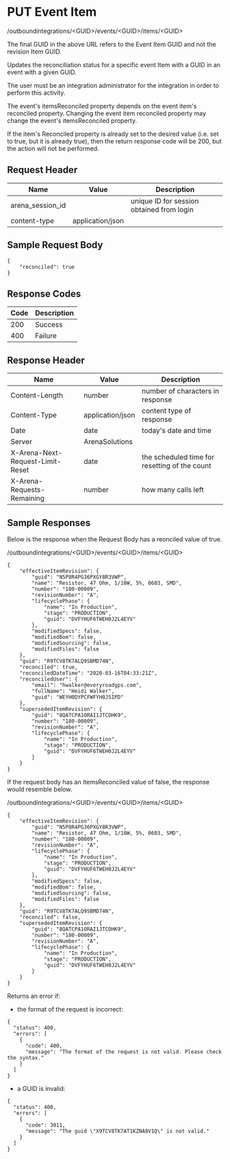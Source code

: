 # PUT Event Item


/outboundintegrations/&lt;GUID&gt;/events/&lt;GUID&gt;/items/&lt;GUID&gt;

The final GUID in the above URL refers to the Event Item GUID and not the revision Item GUID.

Updates the reconciliation status for a specific event Item with a GUID  in an event with a given GUID.

The user must be an integration administrator for the integration in order to perform this activity.

The event's itemsReconciled property depends on the event item's reconciled property. Changing the event item reconciled property may change the event's itemsReconciled property.

If the item's Reconciled property  is already set to the desired value \(i.e. set to true, but it is already true\), then the return response code will be 200, but the action will not be performed.

## Request Header

| Name<br> | Value<br> | Description<br> |
|  --- |  --- |  --- | 
| arena_session_id<br> |   | unique ID for session obtained from login<br> |
| content\-type<br> | application/json<br> |   |

## Sample Request Body
```
{
    "reconciled": true
}
```
## Response Codes

| Code<br> | Description<br> |
|  --- |  --- | 
| 200<br> | Success<br> |
| 400<br> | Failure<br> |

## Response Header

| Name<br> | Value<br> | Description<br> |
|  --- |  --- |  --- | 
| Content\-Length<br> | number<br> | number of characters in response<br> |
| Content\-Type<br> | application/json<br> | content type of response<br> |
| Date<br> | date<br> | today's date and time<br> |
| Server<br> | ArenaSolutions<br> |   |
| X\-Arena\-Next\-Request\-Limit\-Reset<br> | date<br> | the scheduled time for resetting of the count<br> |
| X\-Arena\-Requests\-Remaining<br> | number<br> | how many calls left<br> |

## Sample Responses
Below is the response when the Request Body has a reonciled value of true.



/outboundintegrations/&lt;GUID&gt;/events/&lt;GUID&gt;/items/&lt;GUID&gt;

```
{
    "effectiveItemRevision": {
        "guid": "N5P8R4PG36PXGY8R3VWP",
        "name": "Resistor, 47 Ohm, 1/10W, 5%, 0603, SMD",
        "number": "180-00009",
        "revisionNumber": "A",
        "lifecyclePhase": {
            "name": "In Production",
            "stage": "PRODUCTION",
            "guid": "DVFYHUF6TWEH0J2L4EYV"
        },
        "modifiedSpecs": false,
        "modifiedBom": false,
        "modifiedSourcing": false,
        "modifiedFiles": false
    },
    "guid": "R9TCV8TK7ALQ9SBMD74N",
    "reconciled": true,
    "reconciledDateTime": "2020-03-16T04:33:21Z",
    "reconciledUser": {
        "email": "hwalker@everyroadgps.com",
        "fullName": "Heidi Walker",
        "guid": "WEYH0DYPCFWFYH0JSIPD"
    },
    "supersededItemRevision": {
        "guid": "8QATCPA1ORAI1JTCOHK9",
        "number": "180-00009",
        "revisionNumber": "A",
        "lifecyclePhase": {
            "name": "In Production",
            "stage": "PRODUCTION",
            "guid": "DVFYHUF6TWEH0J2L4EYV"
        }
    }
}
```
If the request body has an itemsReconciled value of false, the response would resemble below.



/outboundintegrations/&lt;GUID&gt;/events/&lt;GUID&gt;/items/&lt;GUID&gt;

```
{
    "effectiveItemRevision": {
        "guid": "N5P8R4PG36PXGY8R3VWP",
        "name": "Resistor, 47 Ohm, 1/10W, 5%, 0603, SMD",
        "number": "180-00009",
        "revisionNumber": "A",
        "lifecyclePhase": {
            "name": "In Production",
            "stage": "PRODUCTION",
            "guid": "DVFYHUF6TWEH0J2L4EYV"
        },
        "modifiedSpecs": false,
        "modifiedBom": false,
        "modifiedSourcing": false,
        "modifiedFiles": false
    },
    "guid": "R9TCV8TK7ALQ9SBMD74N",
    "reconciled": false,
    "supersededItemRevision": {
        "guid": "8QATCPA1ORAI1JTCOHK9",
        "number": "180-00009",
        "revisionNumber": "A",
        "lifecyclePhase": {
            "name": "In Production",
            "stage": "PRODUCTION",
            "guid": "DVFYHUF6TWEH0J2L4EYV"
        }
    }
}
```
Returns an error if:

* the format of the request is incorrect:

```
{
  "status": 400,
  "errors": [
    {
      "code": 400,
      "message": "The format of the request is not valid. Please check the syntax."
    }
  ]
}
```
* a GUID is invalid:

```
{
  "status": 400,
  "errors": [
    {
      "code": 3011,
      "message": "The guid \"X9TCV8TK7AT1KZNA8V1Q\" is not valid."
    }
  ]
}
```
